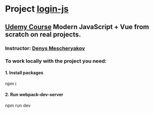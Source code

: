 # Project [login-js](https://project-login-b4a2a.firebaseapp.com)

## [Udemy Course](https://www.udemy.com/course/modern-javascript-from-beginning/learn/lecture/16226014#overview) Modern JavaScript + Vue from scratch on real projects.

### Instructor: [Denys Mescheryakov](https://www.udemy.com/user/denys-mescheryakov/)

### To work locally with the project you need:

#### 1. Install packages

npm i

#### 2. Run webpack-dev-server

npm run dev
